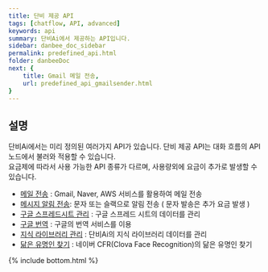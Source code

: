```yaml
---
title: 단비 제공 API
tags: [chatflow, API, advanced]
keywords: api
summary: 단비Ai에서 제공하는 API입니다.
sidebar: danbee_doc_sidebar
permalink: predefined_api.html
folder: danbeeDoc
next: {
    title: Gmail 메일 전송,
    url: predefined_api_gmailsender.html
}
---
```


## 설명

단비Ai에서는 미리 정의된 여러가지 API가 있습니다. 단비 제공 API는 대화 흐름의 API노드에서 불러와 적용할 수 있습니다.<br /> 
요금제에 따라서 사용 가능한 API 종류가 다르며, 사용량외에 요금이 추가로 발생할 수 있습니다. <br />

 - [메일 전송](predefined_api_gmailsender.html) : Gmail, Naver, AWS 서비스를 활용하여 메일 전송
 - [메시지 알림 전송](predefined_api_slackchannelsender.html): 문자 또는 슬랙으로 알림 전송 ( 문자 발송은 추가 요금 발생 )
 - [구글 스프레드시트 관리](predefined_api_googlespreadsheetrowappend.html) : 구글 스프레드 시트의 데이터를 관리
 - [구글 번역](predefined_api_googletranslation.html) : 구글의 번역 서비스를 이용
 - [지식 라이브러리 관리](predefined_api_knowledgerowappend) : 단비Ai의 지식 라이브러리 데이터를 관리
 - [닮은 유명인 찾기](predefined_api_navercelebrity) : 네이버 CFR(Clova Face Recognition)의 닮은 유명인 찾기
 


{% include bottom.html %}
